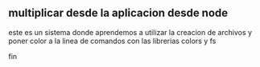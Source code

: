 ## multiplicar desde la aplicacion desde node

este es un sistema donde aprendemos a utilizar la creacion de archivos y poner color a la linea de comandos con las librerias colors y fs

fin